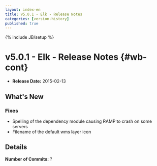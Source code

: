 ```yaml
---
layout: index-en
title: v5.0.1 - Elk - Release Notes
categories: [version-history]
published: true
---
```

{% include JB/setup %}

# v5.0.1 - Elk - Release Notes {#wb-cont}

<div class="toc"></div>

* **Release Date:** 2015-02-13

## What's New

### Fixes

* Spelling of the dependency module causing RAMP to crash on some servers
* Filename of the default wms layer icon

## Details

**Number of Commits:** ?
